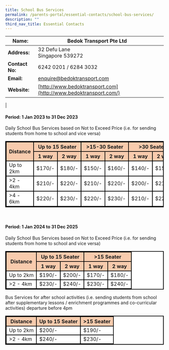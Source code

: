 ```yaml
---
title: School Bus Services
permalink: /parents-portal/essential-contacts/school-bus-services/
description: ""
third_nav_title: Essential Contacts
---
```

| **Name:** | Bedok Transport Pte Ltd |  |
| -------- | -------- | -------- |
| **Address:**    | 32 Defu Lane <br>  Singapore 539272     |     |
| **Contact No:**    | 6242 0201 / 6284 3032   |      |
| **Email:**    | [enquire@bedoktransport.com](mailto:enquire@bedoktransport.com)   |      |
| **Website:**    | [http://www.bedoktransport.com](http://www.bedoktransport.com/)    |      |
|


#### **Period: 1 Jan 2023 to 31 Dec 2023** <br>
Daily School Bus Services based on Not to Exceed Price (i.e. for sending students from home to school and vice versa)

 <table class="tg-r6xn" style="background-color:#FFFFFF; border:2px solid black">
    <thead>
      <tr>
        <th class="tg-9wq8" rowspan="2" style="border:2px solid black; background-color:#F8CBAD">Distance</th>
        <th class="tg-c3ow" colspan="2" style="border:2px solid black; background-color:#F8CBAD">Up to 15 Seater</th>
        <th class="tg-c3ow" colspan="2" style="border:2px solid black; background-color:#F8CBAD">&gt;15-30 Seater</th>
        <th class="tg-c3ow" colspan="2" style="border:2px solid black; background-color:#F8CBAD">&gt;30 Seater</th>
      </tr>
      <tr>
        <th class="tg-c3ow" style="border:2px solid black; background-color:#F8CBAD">1 way</th>
        <th class="tg-c3ow" style="border:2px solid black; background-color:#F8CBAD">2 way</th>
        <th class="tg-c3ow" style="border:2px solid black; background-color:#F8CBAD">1 way</th>
        <th class="tg-c3ow" style="border:2px solid black; background-color:#F8CBAD">2 way</th>
        <th class="tg-c3ow" style="border:2px solid black; background-color:#F8CBAD">1 way</th>
        <th class="tg-c3ow" style="border:2px solid black; background-color:#F8CBAD">2 way</th>
      </tr>
    </thead>
    <tbody>
      <tr>
        <td class="tg-c3ow" style="border:2px solid black">Up to 2km</td>
        <td class="tg-c3ow" style="border:2px solid black">$170/-</td>
        <td class="tg-c3ow" style="border:2px solid black">$180/-</td>
        <td class="tg-c3ow" style="border:2px solid black">$150/-</td>
        <td class="tg-c3ow" style="border:2px solid black">$160/-</td>
        <td class="tg-c3ow" style="border:2px solid black">$140/-</td>
        <td class="tg-c3ow" style="border:2px solid black">$150/-</td>
      </tr>
      <tr>
        <td class="tg-c3ow" style="border:2px solid black">&gt;2 - 4km</td>
        <td class="tg-c3ow" style="border:2px solid black">$210/-</td>
        <td class="tg-c3ow" style="border:2px solid black">$220/-</td>
        <td class="tg-c3ow" style="border:2px solid black">$210/-</td>
        <td class="tg-c3ow" style="border:2px solid black">$220/-</td>
        <td class="tg-c3ow" style="border:2px solid black">$200/-</td>
        <td class="tg-c3ow" style="border:2px solid black">$210/-</td>
      </tr>
      <tr>
        <td class="tg-c3ow" style="border:2px solid black">&gt;4 - 6km</td>
        <td class="tg-c3ow" style="border:2px solid black">$220/-</td>
        <td class="tg-c3ow" style="border:2px solid black">$230/-</td>
        <td class="tg-c3ow" style="border:2px solid black">$220/-</td>
        <td class="tg-c3ow" style="border:2px solid black">$230/-</td>
        <td class="tg-c3ow" style="border:2px solid black">$210/-</td>
        <td class="tg-c3ow" style="border:2px solid black">$220/-</td>
      </tr>
    </tbody>
    </table><br>
		


#### **Period: 1 Jan 2024 to 31 Dec 2025** <br>
Daily School Bus Services based on Not to Exceed Price (i.e. for sending students from home to school and vice versa)

 <table class="tg-r6xn" style="background-color:#FFFFFF; border:2px solid black">
    <thead>
      <tr>
        <th class="tg-9wq8" rowspan="2" style="border:2px solid black; background-color:#F8CBAD">Distance</th>
        <th class="tg-c3ow" colspan="2" style="border:2px solid black; background-color:#F8CBAD">Up to 15 Seater</th>
        <th class="tg-c3ow" colspan="2" style="border:2px solid black; background-color:#F8CBAD">&gt;15 Seater</th>
      </tr>
      <tr>
        <th class="tg-c3ow" style="border:2px solid black; background-color:#F8CBAD">1 way</th>
        <th class="tg-c3ow" style="border:2px solid black; background-color:#F8CBAD">2 way</th>
        <th class="tg-c3ow" style="border:2px solid black; background-color:#F8CBAD">1 way</th>
        <th class="tg-c3ow" style="border:2px solid black; background-color:#F8CBAD">2 way</th>
      </tr>
    </thead>
    <tbody>
      <tr>
        <td class="tg-c3ow" style="border:2px solid black">Up to 2km</td>
        <td class="tg-c3ow" style="border:2px solid black">$190/-</td>
        <td class="tg-c3ow" style="border:2px solid black">$200/-</td>
        <td class="tg-c3ow" style="border:2px solid black">$170/-</td>
        <td class="tg-c3ow" style="border:2px solid black">$180/-</td>
      </tr>
      <tr>
        <td class="tg-c3ow" style="border:2px solid black">&gt;2 - 4km</td>
        <td class="tg-c3ow" style="border:2px solid black">$230/-</td>
        <td class="tg-c3ow" style="border:2px solid black">$240/-</td>
        <td class="tg-c3ow" style="border:2px solid black">$230/-</td>
        <td class="tg-c3ow" style="border:2px solid black">$240/-</td>
      </tr>
    </tbody>
    </table>
		

Bus Services for after school activities (i.e. sending students from school after supplementary lessons / enrichment programmes and co-curricular activities) departure before 4pm

 <table class="tg-r6xn" style="background-color:#FFFFFF; border:2px solid black">
    <thead>
      <tr>
        <th class="tg-9wq8" style="border:2px solid black; background-color:#F8CBAD">Distance</th>
        <th class="tg-c3ow" style="border:2px solid black; background-color:#F8CBAD">Up to 15 Seater</th>
        <th class="tg-c3ow" style="border:2px solid black; background-color:#F8CBAD">&gt;15 Seater</th>
      </tr>
    </thead>
    <tbody>
      <tr>
        <td class="tg-c3ow" style="border:2px solid black">Up to 2km</td>
				<td class="tg-c3ow" style="border:2px solid black">$200/-</td>
        <td class="tg-c3ow" style="border:2px solid black">$190/-</td>
      </tr>
      <tr>
        <td class="tg-c3ow" style="border:2px solid black">&gt;2 - 4km</td>
        <td class="tg-c3ow" style="border:2px solid black">$240/-</td>
        <td class="tg-c3ow" style="border:2px solid black">$230/-</td>
      </tr>
    </tbody>
    </table>